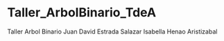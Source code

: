 # Taller_ArbolBinario_TdeA
Taller Arbol Binario  Juan David Estrada Salazar Isabella Henao Aristizabal
